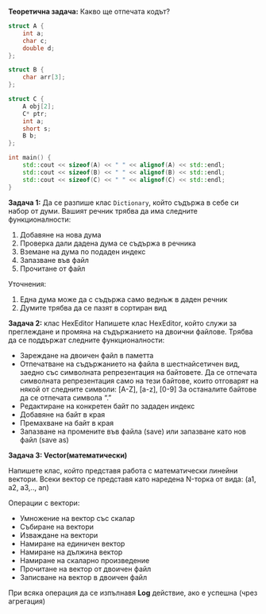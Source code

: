 **Теоретична задача:** Какво ще отпечата кодът?

```c++
struct A {
	int a;
	char c;
	double d;
};

struct B {
	char arr[3];
};

struct C {
	A obj[2];
	C* ptr;
	int a;
	short s;
	B b;
};

int main() {
	std::cout << sizeof(A) << " " << alignof(A) << std::endl;
	std::cout << sizeof(B) << " " << alignof(B) << std::endl;
	std::cout << sizeof(C) << " " << alignof(C) << std::endl;
}
```

**Задача 1:** Да се разпише клас `Dictionary`, който съдържа в себе си набор от думи. Вашият речник трябва да има следните функционалности:
1)	Добавяне на нова дума
2)	Проверка дали дадена дума се съдържа в речника
3)	Вземане на дума по подаден индекс
4)	Запазване във файл
5)	Прочитане от файл

Уточнения:
1)	Една дума може да с съдържа само веднъж в даден речник
2)	Думите трябва да се пазят в сортиран вид


**Задача 2:** клас HexEditor
Напишете клас HexEditor, който служи за преглеждане и промяна на съдържанието на двоични файлове. 
Трябва да се поддържат следните функционалности:
-	Зареждане на двоичен файл в паметта
-	Отпечатване на съдържанието на файла в шестнайсетичен вид, заедно със символната репрезентация на байтовете. Да се отпечата символната репрезентация само на тези байтове, които отговарят на някой от следните символи: [A-Z], [a-z], [0-9]
За останалите байтове да се отпечата символа “.”
-	Редактиране на конкретен байт по зададен индекс
-	Добавяне на байт в края
-	Премахване на байт в края
-	Запазване на промените във файла (save) или запазване като нов файл (save as)


**Задача 3: Vector(математически)**

Напишете клас, който представя работа с математически линейни вектори. Всеки вектор се представя като наредена N-торка от вида: (a1, a2, a3,.., an)

Операции с вектори:
- Умножение на вектор със скалар
- Събиране на вектори
- Изваждане на вектори
- Намиране на единичен вектор
- Намиране на дължина вектор
- Намиране на скаларно произведение
- Прочитане на вектор от двоичен файл
- Записване на вектор в двоичен файл

При всяка операция да се изпълнавя **Log** действие, ако е успешна (чрез агрегация)